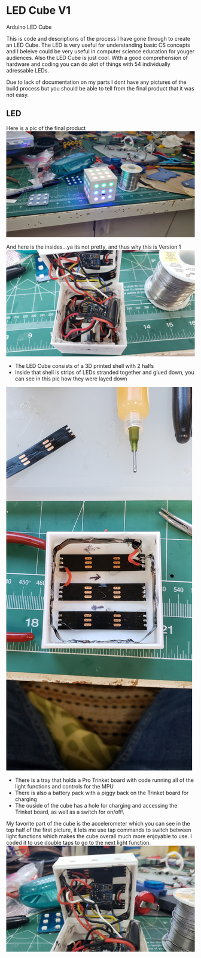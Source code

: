 # LED Cube V1
Arduino LED Cube

This is code and descriptions of the process I have gone through to create an LED Cube. The LED is very useful for
understanding basic CS concepts and I beleive could be very useful in computer science education for youger audiences.
Also the LED Cube is just cool. With a good comprehension of hardware and coding you can do alot of things with 54
individually adressable LEDs.

Due to lack of documentation on my parts I dont have any pictures of the build process but you should be able to tell from the final product that it was not easy.

## LED
Here is a pic of the final product
![alt test](LEDCube_V1_Photos/Final_Cube.jpg)

And here is the insides...ya its not pretty, and thus why this is Version 1
![alt test](LEDCube_V1_Photos/Final_TopView.jpg)

- The LED Cube consists of a 3D printed shell with 2 halfs
- Inside that shell is strips of LEDs stranded together and glued down, you can see in this pic how they were layed down

![alt test](LEDCube_V1_Photos/TopDown.jpg)

- There is a tray that holds a Pro Trinket board with code running all of the light functions and controls for the MPU
- There is also a battery pack with a piggy back on the Trinket board for charging
- The ouside of the cube has a hole for charging and accessing the Trinket board, as well as a switch for on/off\

My favorite part of the cube is the accelerometer which you can see in the top half of the first picture, it lets me use tap commands to switch between light functions which makes the cube overall much more enjoyable to use. I coded it to use double taps to go to the next light function.
![alt test](LEDCube_V1_Photos/MPU_View.jpg)


